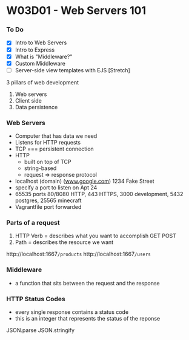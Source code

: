 # W03D01 - Web Servers 101

### To Do
- [x] Intro to Web Servers
- [x] Intro to Express
- [x] What is "Middleware?"
- [x] Custom Middleware
- [ ] Server-side view templates with EJS [Stretch]

3 pillars of web development
1. Web servers
2. Client side
3. Data persistence

### Web Servers
* Computer that has data we need
* Listens for HTTP requests
* TCP === persistent connection
* HTTP
  * built on top of TCP
  * string-based
  * request => response protocol
* localhost (domain) (www.google.com) 1234 Fake Street
* specify a port to listen on Apt 24
* 65535 ports 80/8080 HTTP, 443 HTTPS, 3000 development, 5432 postgres, 25565 minecraft
* Vagrantfile port forwarded

### Parts of a request
1. HTTP Verb = describes what you want to accomplish GET POST
2. Path = describes the resource we want 

http://localhost:1667`/products`
http://localhost:1667`/users`

### Middleware
* a function that sits between the request and the response

### HTTP Status Codes
* every single response contains a status code
* this is an integer that represents the status of the reponse



JSON.parse
JSON.stringify








#
